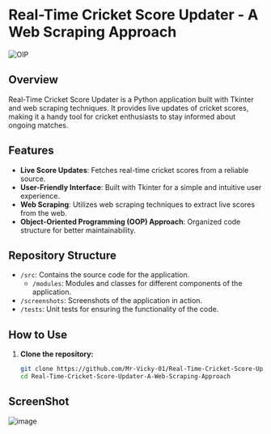 # Real-Time Cricket Score Updater - A Web Scraping Approach

![OIP](https://github.com/Mr-Vicky-01/Deplyment-Deep-learining/assets/143078285/f2a48ad9-3aaa-41ce-a615-b8aeb637ed2d)

## Overview

Real-Time Cricket Score Updater is a Python application built with Tkinter and web scraping techniques. It provides live updates of cricket scores, making it a handy tool for cricket enthusiasts to stay informed about ongoing matches.

## Features

- **Live Score Updates**: Fetches real-time cricket scores from a reliable source.
- **User-Friendly Interface**: Built with Tkinter for a simple and intuitive user experience.
- **Web Scraping**: Utilizes web scraping techniques to extract live scores from the web.
- **Object-Oriented Programming (OOP) Approach**: Organized code structure for better maintainability.

## Repository Structure

- `/src`: Contains the source code for the application.
  - `/modules`: Modules and classes for different components of the application.
- `/screenshots`: Screenshots of the application in action.
- `/tests`: Unit tests for ensuring the functionality of the code.

## How to Use

1. **Clone the repository:**

   ```bash
   git clone https://github.com/Mr-Vicky-01/Real-Time-Cricket-Score-Updater-A-Web-Scraping-Approach.git
   cd Real-Time-Cricket-Score-Updater-A-Web-Scraping-Approach

## ScreenShot

![image](https://github.com/Mr-Vicky-01/Deplyment-Deep-learining/assets/143078285/7990308d-1d64-4370-aadc-1ec184c7881d)

